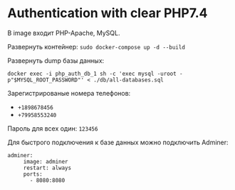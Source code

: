 # Authentication with clear PHP7.4

В image входит PHP-Apache, MySQL. 

Развернуть контейнер:
`sudo docker-compose up -d --build`

Развернуть dump базы данных:

`docker exec -i php_auth_db_1 sh -c 'exec mysql -uroot -p"$MYSQL_ROOT_PASSWORD"' < ./db/all-databases.sql`

Зарегистрированые номера телефонов:
- `+1898678456`
- `+79958553240`

Пароль для всех один: `123456`

Для быстрого подключения к базе данных можно подключить Adminer:

    adminer:
         image: adminer
         restart: always
         ports:
           - 8080:8080